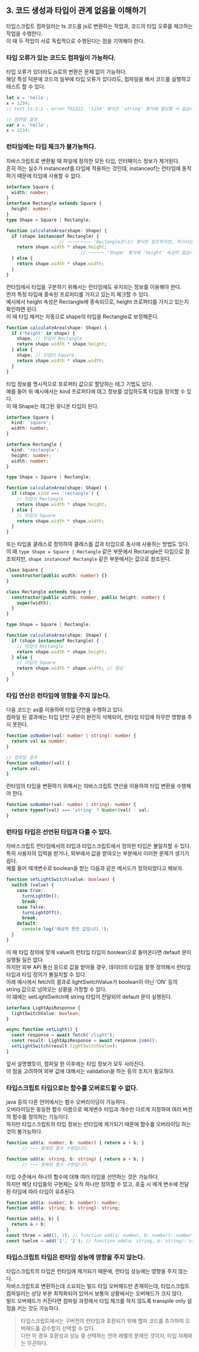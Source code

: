 ## 3. 코드 생성과 타입이 관계 없음을 이해하기

타입스크립트 컴파일러는 ts 코드를 js로 변환하는 작업과, 코드의 타입 오류를 체크하는 작업을 수행한다.  
이 때 두 작업이 서로 독립적으로 수행된다는 점을 기억해야 한다.

### 타입 오류가 있는 코드도 컴파일이 가능하다.

타입 오류가 있더라도 js로의 변환은 문제 없이 가능하다.  
해당 특성 덕분에 코드의 일부에 타입 오류가 있다라도, 컴파일을 해서 코드를 실행하고 테스트 할 수 있다.

```ts
let x = 'hello';
x = 1234;
// test.ts:2:1 - error TS2322: '1234' 형식은 'string' 형식에 할당할 수 없습니다.

// 컴파일 결과
var x = 'hello';
x = 1234;
```

### 런타임에는 타입 체크가 불가능하다.

자바스크립트로 변환될 때 파일에 정의한 모든 타입, 인터페이스 정보가 제거된다.  
흔히 하는 실수가 instanceof를 타입에 적용하는 것인데, instanceof는 런타임에 동작하기 때문에 타입에 사용할 수 없다.

```ts
interface Square {
  width: number;
}
interface Rectangle extends Square {
  height: number;
}
type Shape = Square | Rectangle;

function calculateArea(shape: Shape) {
  if (shape instanceof Rectangle) {
                    // ~~~~~~~~~ 'Rectangle은(는) 형식만 참조하지만, 여기서는 값으로 사용되고 있습니다.
    return shape.width * shape.height;
                            // ~~~~~~ 'Shape' 형식에 'height' 속성이 없습니다.
  } else {
    return shape.width * shape.width;
  }
}
```

런타임에서 타입을 구분하기 위해서는 런타임에도 유지되는 정보를 이용해야 한다.  
먼저 특정 타입에 종속된 프로퍼티를 가지고 있는지 체크할 수 있다.  
예시에서 height 속성은 Rectangle에 종속되므로, height 프로퍼티를 가지고 있는지 확인하면 된다.  
이 때 타입 체커는 자동으로 shape의 타입을 Rectangle로 보정해준다.

```ts
function calculateArea(shape: Shape) {
  if ('height' in shape) {
    shape; // 타입이 Rectangle
    return shape.width * shape.height;
  } else {
    shape; // 타입이 Square
    return shape.width * shape.width;
  }
}
```

타입 정보를 명시적으로 프로퍼티 값으로 할당하는 태그 기법도 있다.  
예를 들어 위 예시에서는 kind 프로퍼티에 태그 정보를 삽입하도록 타입을 정의할 수 있다.  
이 때 Shape는 태그된 유니온 타입이 된다.

```ts
interface Square {
  kind: 'square';
  width: number;
}

interface Rectangle {
  kind: 'rectangle';
  height: number;
  width: number;
}

type Shape = Square | Rectangle;

function calculateArea(shape: Shape) {
  if (shape.kind === 'rectangle') {
    // 타입이 Rectangle
    return shape.width * shape.height;
  } else {
    // 타입이 Square
    return shape.width * shape.width;
  }
}
```

또는 타입을 클래스로 정의하여 클래스를 값과 타입으로 동시에 사용하는 방법도 있다.  
이 때 `type Shape = Square | Rectangle` 같은 부분에서 Rectangle은 타입으로 참조되지만, `shape instanceof Rectangle` 같은 부분에서는 값으로 참조된다.

```ts
class Square {
  constructor(public width: number) {}
}

class Rectangle extends Square {
  constructor(public width: number, public height: number) {
    super(width);
  }
}

type Shape = Square | Rectangle;

function calculateArea(shape: Shape) {
  if (shape instanceof Rectangle) {
    // 타입이 Rectangle
    return shape.width * shape.height;
  } else {
    // 타입이 Square
    return shape.width * shape.width; // 정상
  }
}
```

### 타입 연산은 런타임에 영향을 주지 않는다.

다음 코드는 as를 이용하여 타입 단언을 수행하고 있다.  
컴파일 된 결과에는 타입 단언 구문이 완전히 삭제되어, 런타임 타입에 아무런 영향을 주지 못한다.

```ts
function asNumber(val: number | string): number {
  return val as number;
}

// 컴파일 결과
function asNumber(val) {
  return val;
}
```

런타임의 타입을 변환하기 위해서는 자바스크립트 연산을 이용하여 타입 변환을 수행해야 한다.

```ts
function asNumber(val: number | string): number {
  return typeof(val) === 'string' ? Number(val) : val;
}
```

### 런타임 타입은 선언된 타입과 다를 수 있다.

자바스크립트 런타임에서의 타입과 타입스크립트에서 정의한 타입은 불일치할 수 있다.  
특히 사용자의 입력을 받거나, 외부에서 값을 받아오는 부분에서 이러한 문제가 생기기 쉽다.  
예를 들어 매개변수로 boolean을 받는 다음과 같은 메서드가 정의되었다고 해보자.

```ts
function setLightSwitch(value: boolean) {
  switch (value) {
    case true:
      turnLightOn();
      break;
    case false:
      turnLightOff();
      break;
    default:
      console.log('예상치 못한 값입니다.');
  }
}
```

이 때 타입 정의에 맞게 value의 런타임 타입이 boolean으로 들어온다면 default 문이 실행될 일은 없다.  
하지만 외부 API 통신 등으로 값을 받아올 경우, 데이터의 타입을 잘못 정의해서 런타임 타입과 타입 정의가 불일치할 수 있다.  
아래 예시에서 fetch의 결과로 lightSwitchValue가 boolean이 아닌 'ON' 등의 string 값으로 넘어오는 상황을 가정할 수 있다.  
이 떄에는 setLightSwitch에 string 타입이 전달되어 default 문이 실행된다.

```ts
interface LightApiResponse {
  lightSwitchValue: boolean;
}

async function setLight() {
  const response = await fetch('/light');
  const result: LightApiResponse = await response.json();
  setLightSwitch(result.lightSwitchValue);
}
```

앞서 설명했듯이, 컴파일 한 이후에는 타입 정보가 모두 사라진다.  
이 점을 고려하여 외부 값에 대해서는 validation을 하는 등의 조치가 필요하다.

### 타입스크립트 타입으로는 함수를 오버로드할 수 없다.

java 등의 다른 언어에서는 함수 오버리이딩이 가능하다.  
오버라이딩은 동일한 함수 이름으로 매개변수 타입과 개수만 다르게 지정하여 여러 버전의 함수를 정의하는 기능이다.  
하지만 타입스크립트의 타입 정보는 런타임에 제거되기 때문에 함수를 오버라이딩 하는 것이 불가능하다.  

```ts
function add(a: number, b: number) { return a + b; }
      // ~~~ 중복된 함수 구현입니다.

function add(a: string, b: string) { return a + b; }
      // ~~~ 중복된 함수 구현입니다.
```

타입 수준에서 하나의 함수에 대해 여러 타입을 선언하는 것은 가능하다.  
하지만 해당 타입들의 구현체는 오직 하나만 정의할 수 있고, 호출 시 매개 변수에 전달된 타입에 따라 타입이 유추된다.

```ts
function add(a: number, b: number): number;
function add(a: string, b: string): string;

function add(a, b) {
  return a + b;
}
const three = add(1, 2); // function add(a: number, b: number): number (+1 overload)
const twelve = add('1', '2'); // function add(a: string, b: string): string (+1 overload)

```

### 타입스크립트 타입은 런타임 성능에 영향을 주지 않는다.

타입스크립트의 타입은 런타임에 제거되기 때문에, 런타임 성능에는 영향을 주지 않는다.  
자바스크립트로 변환하는데 소요되는 빌드 타임 오버헤드만 존재하는데, 타입스크립트 컴파일러는 상당 부분 최적화되어 있어서 보통의 상황에서는 오버헤드가 크지 않다.  
빌드 오버헤드가 커진다면 컴파일 과정에서 타입 체크를 하지 않도록 transpile only 설정을 키는 것도 가능하다.

> 타입스크립트에서는 구버전의 런타임과 호환되기 위해 헬퍼 코드를 추가하여 오버헤드를 감수할지 선택할 수 있다.  
> 다만 이 경우 호환성과 성능 중 선택하는 언어 레벨의 문제인 것이지, 타입 자체와는 무관하다.
